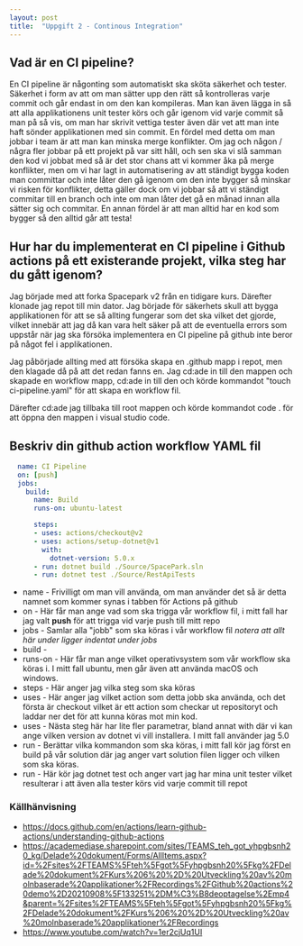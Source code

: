```yaml
---
layout: post
title:  "Uppgift 2 - Continous Integration"
---
```


## Vad är en CI pipeline?

En CI pipeline är någonting som automatiskt ska sköta säkerhet och tester. Säkerhet i form av att om man sätter upp den rätt så kontrolleras varje commit och går endast in om den kan kompileras. 
Man kan även lägga in så att alla applikationens unit tester körs och går igenom vid varje commit så man på så vis, om man har skrivit vettiga tester även där vet att man inte haft sönder applikationen med sin commit.
En fördel med detta om man jobbar i team är att man kan minska merge konflikter. Om jag och någon / några fler jobbar på ett projekt på var sitt håll, och sen ska vi slå samman den kod vi jobbat med så är det stor chans att vi kommer
åka på merge konflikter, men om vi har lagt in automatisering av att ständigt bygga koden man committar och inte låter den gå igenom om den inte bygger så minskar vi risken för konflikter, detta gäller dock om vi jobbar så att vi ständigt commitar
till en branch och inte om man låter det gå en månad innan alla sätter sig och commitar. En annan fördel är att man alltid har en kod som bygger så den alltid går att testa!

## Hur har du implementerat en CI pipeline i Github actions på ett existerande projekt, vilka steg har du gått igenom?

Jag började med att forka Spacepark v2 från en tidigare kurs. Därefter klonade jag repot till min dator. Jag började för säkerhets skull att bygga applikationen för att se så allting fungerar som det ska vilket det gjorde, vilket innebär 
att jag då kan vara helt säker på att de eventuella errors som uppstår när jag ska försöka implementera en CI pipeline på github inte beror på något fel i applikationen. 

Jag påbörjade allting med att försöka skapa en .github mapp i repot, men den klagade då på att det redan fanns en. 
Jag cd:ade in till den mappen och skapade en workflow mapp, cd:ade in till den och körde kommandot "touch ci-pipeline.yaml" för att skapa en workflow fil. 

Därefter cd:ade jag tillbaka till root mappen och körde kommandot code . för att öppna den mappen i visual studio code. 

## Beskriv din github action workflow YAML fil

```yaml
  name: CI Pipeline
  on: [push]
  jobs: 
    build: 
      name: Build 
      runs-on: ubuntu-latest

      steps:
      - uses: actions/checkout@v2
      - uses: actions/setup-dotnet@v1
        with: 
          dotnet-version: 5.0.x
      - run: dotnet build ./Source/SpacePark.sln
      - run: dotnet test ./Source/RestApiTests
```

* name - Frivilligt om man vill använda, om man använder det så är detta namnet som kommer synas i tabben för Actions på github
* on - Här får man ange vad som ska trigga vår workflow fil, i mitt fall har jag valt **push** för att trigga vid varje push till mitt repo
* jobs - Samlar alla "jobb" som ska köras i vår workflow fil *notera att allt här under ligger indentat under jobs*
* build - 
* runs-on - Här får man ange vilket operativsystem som vår workflow ska köras i. I mitt fall ubuntu, men går även att använda macOS och windows. 
* steps - Här anger jag vilka steg som ska köras
* uses - Här anger jag vilket action som detta jobb ska använda, och det första är checkout vilket är ett action som checkar ut repositoryt och laddar ner det för att kunna köras mot min kod. 
* uses - Nästa steg här har lite fler parametrar, bland annat with där vi kan ange vilken version av dotnet vi vill installera. I mitt fall använder jag 5.0
* run - Berättar vilka kommandon som ska köras, i mitt fall kör jag först en build på vår solution där jag anger vart solution filen ligger och vilken som ska köras.
* run - Här kör jag dotnet test och anger vart jag har mina unit tester vilket resulterar i att även alla tester körs vid varje commit till repot

### Källhänvisning

* https://docs.github.com/en/actions/learn-github-actions/understanding-github-actions
* https://academediase.sharepoint.com/sites/TEAMS_teh_got_yhpgbsnh20_kg/Delade%20dokument/Forms/AllItems.aspx?id=%2Fsites%2FTEAMS%5Fteh%5Fgot%5Fyhpgbsnh20%5Fkg%2FDelade%20dokument%2FKurs%206%20%2D%20Utveckling%20av%20molnbaserade%20applikationer%2FRecordings%2FGithub%20actions%20demo%2D20210908%5F133251%2DM%C3%B8deoptagelse%2Emp4&parent=%2Fsites%2FTEAMS%5Fteh%5Fgot%5Fyhpgbsnh20%5Fkg%2FDelade%20dokument%2FKurs%206%20%2D%20Utveckling%20av%20molnbaserade%20applikationer%2FRecordings
* https://www.youtube.com/watch?v=1er2cjUq1UI

